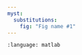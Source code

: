 ```yaml
---
myst:
  substitutions:
    fig: "Fig name #1"
---
```


```{role} m(code)
:language: matlab
```

```{role} s
```